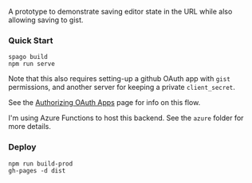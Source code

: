 A prototype to demonstrate saving editor state in the URL while also allowing saving to gist.

### Quick Start
```
spago build
npm run serve
```

Note that this also requires setting-up a github OAuth app with `gist` permissions, and another server for keeping a private `client_secret`.

See the [Authorizing OAuth Apps](https://developer.github.com/apps/building-oauth-apps/authorizing-oauth-apps/) page for info on this flow.

I'm using Azure Functions to host this backend. See the `azure` folder for more details.

### Deploy
```
npm run build-prod
gh-pages -d dist
```
